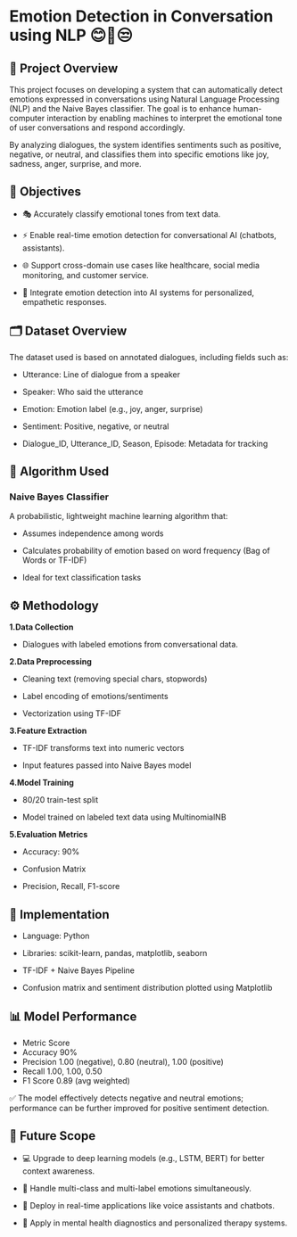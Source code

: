 # Emotion Detection in Conversation using NLP 😊🤔😒
## 📌 Project Overview
This project focuses on developing a system that can automatically detect emotions expressed in conversations using Natural Language Processing (NLP) and the Naive Bayes classifier. The goal is to enhance human-computer interaction by enabling machines to interpret the emotional tone of user conversations and respond accordingly.

By analyzing dialogues, the system identifies sentiments such as positive, negative, or neutral, and classifies them into specific emotions like joy, sadness, anger, surprise, and more.

## 🎯 Objectives
* 🎭 Accurately classify emotional tones from text data.

* ⚡ Enable real-time emotion detection for conversational AI (chatbots, assistants).

* 🌐 Support cross-domain use cases like healthcare, social media monitoring, and customer service.

* 🤖 Integrate emotion detection into AI systems for personalized, empathetic responses.

## 🗂️ Dataset Overview
The dataset used is based on annotated dialogues, including fields such as:

* Utterance: Line of dialogue from a speaker

* Speaker: Who said the utterance

* Emotion: Emotion label (e.g., joy, anger, surprise)

* Sentiment: Positive, negative, or neutral

* Dialogue_ID, Utterance_ID, Season, Episode: Metadata for tracking

## 🧠 Algorithm Used
### Naive Bayes Classifier
A probabilistic, lightweight machine learning algorithm that:

* Assumes independence among words

* Calculates probability of emotion based on word frequency (Bag of Words or TF-IDF)

* Ideal for text classification tasks

## ⚙️ Methodology
**1.Data Collection**
  * Dialogues with labeled emotions from conversational data.

**2.Data Preprocessing**

  * Cleaning text (removing special chars, stopwords)

  * Label encoding of emotions/sentiments

  * Vectorization using TF-IDF

**3.Feature Extraction**

  * TF-IDF transforms text into numeric vectors

  * Input features passed into Naive Bayes model

**4.Model Training**

  * 80/20 train-test split

  * Model trained on labeled text data using MultinomialNB

**5.Evaluation Metrics**

  * Accuracy: 90%

  * Confusion Matrix

  * Precision, Recall, F1-score

## 🧪 Implementation
* Language: Python

* Libraries: scikit-learn, pandas, matplotlib, seaborn

* TF-IDF + Naive Bayes Pipeline

* Confusion matrix and sentiment distribution plotted using Matplotlib

## 📊 Model Performance
* Metric	Score
* Accuracy	90%
* Precision	1.00 (negative), 0.80 (neutral), 1.00 (positive)
* Recall	1.00, 1.00, 0.50
* F1 Score	0.89 (avg weighted)

✅ The model effectively detects negative and neutral emotions; performance can be further improved for positive sentiment detection.

## 🔮 Future Scope
* 💻 Upgrade to deep learning models (e.g., LSTM, BERT) for better context awareness.

* 🔁 Handle multi-class and multi-label emotions simultaneously.

* 📲 Deploy in real-time applications like voice assistants and chatbots.

* 🧘 Apply in mental health diagnostics and personalized therapy systems.

